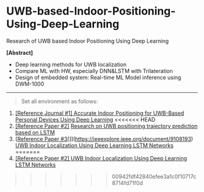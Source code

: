 # UWB-based-Indoor-Positioning-Using-Deep-Learning
Research of  UWB based Indoor Positioning Using Deep Learning

**[Abstract]**

- Deep learning methods for UWB localization
- Compare ML with HW, especially DNN&LSTM with Trilateration
- Design of embedded system: Real-time ML Model inference using DWM-1000

---

> Set all environment as follows:
> 
1. [[Reference Journal #1] Accurate Indoor Positioning for UWB-Based Personal Devices Using Deep Learning](https://ieeexplore.ieee.org/document/10054386)
<<<<<<< HEAD
2. [[Reference Paper #2]](https://ieeexplore.ieee.org/document/10054386) [Research on UWB positioning trajectory prediction based on LSTM](https://ieeexplore.ieee.org/document/9512882)
3. [[](https://ieeexplore.ieee.org/document/9108193)[Reference Paper #3](https://www.mdpi.com/2076-3417/10/18/6290)[]](https://ieeexplore.ieee.org/document/9108193) [UWB Indoor Localization Using Deep Learning LSTM Networks](https://www.mdpi.com/2076-3417/10/18/6290)
=======
2. [[Reference Paper #2] UWB Indoor Localization Using Deep Learning LSTM Networks](https://www.mdpi.com/2076-3417/10/18/6290)
>>>>>>> 00942fdf42840efee3a1c0f10717c8714fd71f0d
